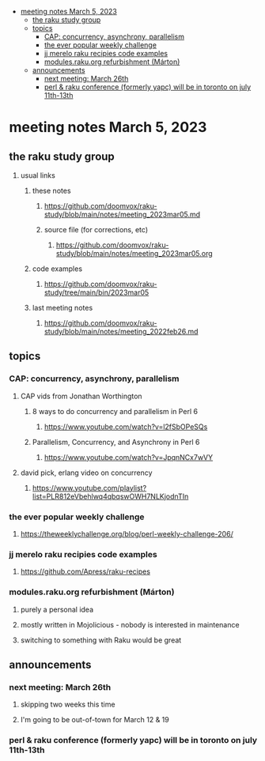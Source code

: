 - [meeting notes March 5, 2023](#orgb1c8175)
  - [the raku study group](#org945e087)
  - [topics](#org9c66dd0)
    - [CAP: concurrency, asynchrony, parallelism](#orgb1af5fa)
    - [the ever popular weekly challenge](#org221e948)
    - [jj merelo raku recipies code examples](#orgf2db1c2)
    - [modules.raku.org refurbishment (Márton)](#org2c4dc49)
  - [announcements](#orgf2f85ec)
    - [next meeting: March 26th](#org99272b2)
    - [perl & raku conference (formerly yapc) will be in toronto on july 11th-13th](#org77ce551)


<a id="orgb1c8175"></a>

# meeting notes March 5, 2023


<a id="org945e087"></a>

## the raku study group

1.  usual links

    1.  these notes
    
        1.  <https://github.com/doomvox/raku-study/blob/main/notes/meeting_2023mar05.md>
        
        2.  source file (for corrections, etc)
        
            1.  <https://github.com/doomvox/raku-study/blob/main/notes/meeting_2023mar05.org>
    
    2.  code examples
    
        1.  <https://github.com/doomvox/raku-study/tree/main/bin/2023mar05>
    
    3.  last meeting notes
    
        1.  <https://github.com/doomvox/raku-study/blob/main/notes/meeting_2022feb26.md>


<a id="org9c66dd0"></a>

## topics


<a id="orgb1af5fa"></a>

### CAP: concurrency, asynchrony, parallelism

1.  CAP vids from Jonathan Worthington

    1.  8 ways to do concurrency and parallelism in Perl 6
    
        1.  <https://www.youtube.com/watch?v=l2fSbOPeSQs>
    
    2.  Parallelism, Concurrency, and Asynchrony in Perl 6
    
        1.  <https://www.youtube.com/watch?v=JpqnNCx7wVY>

2.  david pick, erlang video on concurrency

    1.  <https://www.youtube.com/playlist?list=PLR812eVbehlwq4qbqswOWH7NLKjodnTIn>


<a id="org221e948"></a>

### the ever popular weekly challenge

1.  <https://theweeklychallenge.org/blog/perl-weekly-challenge-206/>


<a id="orgf2db1c2"></a>

### jj merelo raku recipies code examples

1.  <https://github.com/Apress/raku-recipes>


<a id="org2c4dc49"></a>

### modules.raku.org refurbishment (Márton)

1.  purely a personal idea

2.  mostly written in Mojolicious - nobody is interested in maintenance

3.  switching to something with Raku would be great


<a id="orgf2f85ec"></a>

## announcements


<a id="org99272b2"></a>

### next meeting: March 26th

1.  skipping two weeks this time

2.  I'm going to be out-of-town for March 12 & 19


<a id="org77ce551"></a>

### perl & raku conference (formerly yapc) will be in toronto on july 11th-13th
